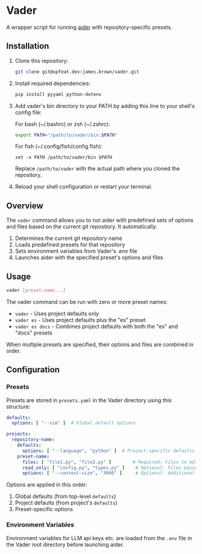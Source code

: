 # Vader

A wrapper script for running [aider](https://github.com/Aider-AI/aider) with
repository-specific presets.

## Installation

1. Clone this repository:
   ```bash
   git clone git@upfeat.dev:james.brown/vader.git
   ```

2. Install required dependencies:
   ```bash
   pip install pyyaml python-dotenv
   ```

3. Add vader's bin directory to your PATH by adding this line to your shell's config file:

   For bash (\~/.bashrc) or zsh (\~/.zshrc):
   ```bash
   export PATH="/path/to/vader/bin:$PATH"
   ```

   For fish (~/.config/fish/config.fish):
   ```fish
   set -x PATH /path/to/vader/bin $PATH
   ```

   Replace `/path/to/vader` with the actual path where you cloned the repository.

4. Reload your shell configuration or restart your terminal.

## Overview

The `vader` command allows you to run aider with predefined sets of options and files
based on the current git repository. It automatically:

1. Determines the current git repository name
2. Loads predefined presets for that repository
3. Sets environment variables from Vader's .env file
4. Launches aider with the specified preset's options and files

## Usage

```bash
vader [preset-name...]
```

The vader command can be run with zero or more preset names:

- `vader` - Uses project defaults only
- `vader es` - Uses project defaults plus the "es" preset
- `vader es docs` - Combines project defaults with both the "es" and "docs" presets

When multiple presets are specified, their options and files are combined in order.

## Configuration

### Presets

Presets are stored in `presets.yaml` in the Vader directory using this structure:

```yaml
defaults:
  options: [ "--vim" ]  # Global default options

projects:
  repository-name:
    defaults:
      options: [ "--language", "python" ]  # Project-specific defaults
    preset-name:
      files: [ "file1.py", "file2.py" ]        # Required: Files to edit
      read_only: [ "config.py", "types.py" ]    # Optional: Files passed with --read
      options: [ "--context-size", "3000" ]     # Optional: Additional aider options
```

Options are applied in this order:

1. Global defaults (from top-level `defaults`)
2. Project defaults (from project's `defaults`)
3. Preset-specific options

### Environment Variables

Environment variables for LLM api keys etc. are loaded from the `.env` file in the Vader
root directory before launching aider.
